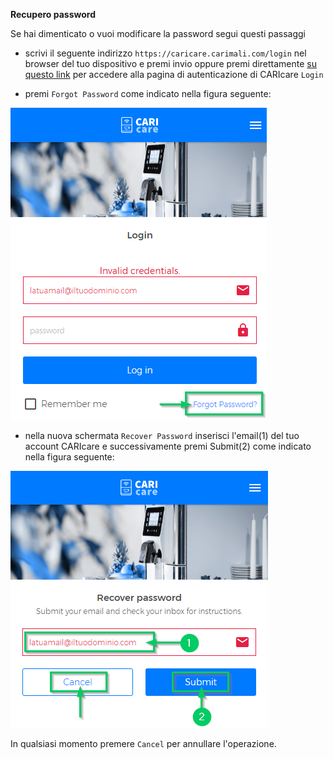 **Recupero password**

Se hai dimenticato o vuoi modificare la password segui questi passaggi
- scrivi il seguente indirizzo ```https://caricare.carimali.com/login``` nel browser del tuo dispositivo e premi invio oppure premi direttamente [su questo link](https://caricare.carimali.com/login) per accedere alla pagina di autenticazione di CARIcare `Login`

- premi ```Forgot Password``` come indicato nella figura seguente:

![Forgot Passwrod](_images/recover-password-step-1.png)

- nella nuova schermata ```Recover Password``` inserisci l'email(1) del tuo account CARIcare e successivamente premi Submit(2) come indicato nella figura seguente:

![Recover Passwrod](_images/recover-password-step-2.png)

In qualsiasi momento premere ```Cancel``` per annullare l'operazione.


